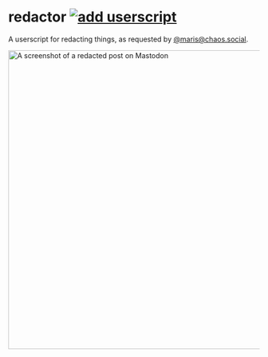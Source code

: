 # redactor [![add userscript](https://img.shields.io/badge/-add%20userscript-gray)](https://easrng.github.io/redactor/user.js)
A userscript for redacting things, as requested by [@maris@chaos.social](https://chaos.social/@maris).

[<img alt="A screenshot of a redacted post on Mastodon" src="https://user-images.githubusercontent.com/23086727/170826278-a4ce1d07-cb27-4b00-834c-055f7d04cbfd.png" width="600">
](https://chaos.social/@maris/108379392423588799)
